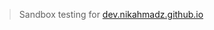 > Sandbox testing for [dev.nikahmadz.github.io](https://github.com/nikahmadz/dev.nikahmadz.github.io)
